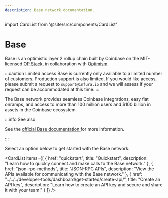 ```yaml
---
description: Base network documentation.
---
```


import CardList from '@site/src/components/CardList'

# Base

Base is an optimistic layer 2 rollup chain built by Coinbase on the MIT-licensed [OP Stack](https://optimism.mirror.xyz/fLk5UGjZDiXFuvQh6R_HscMQuuY9ABYNF7PI76-qJYs), in collaboration with [Optimism](../optimism/index.md).

:::caution Limited access
Base is currently only available to a limited number of customers. Production
support is also limited. If you would like access, please submit a request to `support@infura.io` and
we will assess if your request can be accommodated at this time.
:::

The Base network provides seamless Coinbase integrations, easy fiat onramps, and access to more than 100 million users and $100 billion in assets
in the Coinbase ecosystem.

:::info See also

See the [official Base documentation ](https://docs.base.org/)for more information.

:::

Select an option below to get started with the Base network.

<CardList
items={[
{
href: "quickstart",
title: "Quickstart",
description: "Learn how to quickly connect and make calls to the Base network."
},
{
href: "json-rpc-methods",
title: "JSON-RPC APIs",
description: "View the APIs available for communicating with the Base network."
},
{
href: "../../../developer-tools/dashboard/get-started/create-api/",
title: "Create an API key",
description: "Learn how to create an API key and secure and share it with your team."
}
]}
/>
